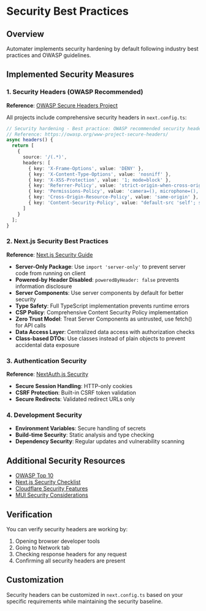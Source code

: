 # Security Best Practices

## Overview

Automater implements security hardening by default following industry best practices and OWASP guidelines.

## Implemented Security Measures

### 1. Security Headers (OWASP Recommended)

**Reference**: [OWASP Secure Headers Project](https://owasp.org/www-project-secure-headers/)

All projects include comprehensive security headers in `next.config.ts`:

```typescript
// Security hardening - Best practice: OWASP recommended security headers
// Reference: https://owasp.org/www-project-secure-headers/
async headers() {
  return [
    {
      source: '/(.*)',
      headers: [
        { key: 'X-Frame-Options', value: 'DENY' },
        { key: 'X-Content-Type-Options', value: 'nosniff' },
        { key: 'X-XSS-Protection', value: '1; mode=block' },
        { key: 'Referrer-Policy', value: 'strict-origin-when-cross-origin' },
        { key: 'Permissions-Policy', value: 'camera=(), microphone=(), geolocation=()' },
        { key: 'Cross-Origin-Resource-Policy', value: 'same-origin' },
        { key: 'Content-Security-Policy', value: "default-src 'self'; script-src 'self' 'unsafe-eval' 'unsafe-inline'; style-src 'self' 'unsafe-inline'; img-src 'self' data: https:; font-src 'self' data:; connect-src 'self'; frame-ancestors 'none';" }
      ]
    }
  ];
}
```

### 2. Next.js Security Best Practices

**Reference**: [Next.js Security Guide](https://nextjs.org/blog/security-nextjs-server-components-actions)

- **Server-Only Package**: Use `import 'server-only'` to prevent server code from running on client
- **Powered-by Header Disabled**: `poweredByHeader: false` prevents information disclosure
- **Server Components**: Use server components by default for better security
- **Type Safety**: Full TypeScript implementation prevents runtime errors
- **CSP Policy**: Comprehensive Content Security Policy implementation
- **Zero Trust Model**: Treat Server Components as untrusted, use fetch() for API calls
- **Data Access Layer**: Centralized data access with authorization checks
- **Class-based DTOs**: Use classes instead of plain objects to prevent accidental data exposure

### 3. Authentication Security

**Reference**: [NextAuth.js Security](https://next-auth.js.org/configuration/options#security)

- **Secure Session Handling**: HTTP-only cookies
- **CSRF Protection**: Built-in CSRF token validation
- **Secure Redirects**: Validated redirect URLs only

### 4. Development Security

- **Environment Variables**: Secure handling of secrets
- **Build-time Security**: Static analysis and type checking
- **Dependency Security**: Regular updates and vulnerability scanning

## Additional Security Resources

- [OWASP Top 10](https://owasp.org/www-project-top-ten/)
- [Next.js Security Checklist](https://nextjs.org/docs/app/building-your-application/deploying/production-checklist#security)
- [Cloudflare Security Features](https://developers.cloudflare.com/fundamentals/basic-tasks/protect-your-origin-server/)
- [MUI Security Considerations](https://mui.com/material-ui/guides/security/)

## Verification

You can verify security headers are working by:

1. Opening browser developer tools
2. Going to Network tab
3. Checking response headers for any request
4. Confirming all security headers are present

## Customization

Security headers can be customized in `next.config.ts` based on your specific requirements while maintaining the security baseline.
